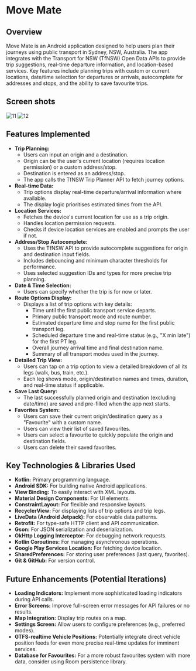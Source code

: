 # Move Mate

## Overview

Move Mate is an Android application designed to help users plan their journeys using public transport in Sydney, NSW, Australia. The app integrates with the Transport for NSW (TfNSW) Open Data APIs to provide trip suggestions, real-time departure information, and location-based services. Key features include planning trips with custom or current locations, date/time selection for departures or arrivals, autocomplete for addresses and stops, and the ability to save favourite trips.

## Screen shots

![11](https://github.com/user-attachments/assets/464906f1-2b9b-4f31-a55d-ecbabfad681f)
![12](https://github.com/user-attachments/assets/b2feae16-2457-4780-9ca3-f22f10dedbf1)


## Features Implemented

* **Trip Planning:**
    * Users can input an origin and a destination.
    * Origin can be the user's current location (requires location permission) or a custom address/stop.
    * Destination is entered as an address/stop.
    * The app calls the TfNSW Trip Planner API to fetch journey options.
* **Real-time Data:**
    * Trip options display real-time departure/arrival information where available.
    * The display logic prioritises estimated times from the API.
* **Location Services:**
    * Fetches the device's current location for use as a trip origin.
    * Handles location permission requests.
    * Checks if device location services are enabled and prompts the user if not.
* **Address/Stop Autocomplete:**
    * Uses the TfNSW API to provide autocomplete suggestions for origin and destination input fields.
    * Includes debouncing and minimum character thresholds for performance.
    * Uses selected suggestion IDs and types for more precise trip planning.
* **Date & Time Selection:**
    * Users can specify whether the trip is for now or later.
* **Route Options Display:**
    * Displays a list of trip options with key details:
        * Time until the first public transport service departs.
        * Primary public transport mode and route number.
        * Estimated departure time and stop name for the first public transport leg.
        * Scheduled departure time and real-time status (e.g., "X min late") for the first PT leg.
        * Overall journey arrival time and final destination name.
        * Summary of all transport modes used in the journey.
* **Detailed Trip View:**
    * Users can tap on a trip option to view a detailed breakdown of all its legs (walk, bus, train, etc.).
    * Each leg shows mode, origin/destination names and times, duration, and real-time status if applicable.
* **Save Last Query:**
    * The last successfully planned origin and destination (excluding date/time) are saved and pre-filled when the app next starts.
* **Favorites System:**
    * Users can save their current origin/destination query as a "Favourite" with a custom name.
    * Users can view their list of saved favourites.
    * Users can select a favourite to quickly populate the origin and destination fields.
    * Users can delete their saved favorites.

## Key Technologies & Libraries Used

* **Kotlin:** Primary programming language.
* **Android SDK:** For building native Android applications.
* **View Binding:** To easily interact with XML layouts.
* **Material Design Components:** For UI elements.
* **ConstraintLayout:** For flexible and responsive layouts.
* **RecyclerView:** For displaying lists of trip options and trip legs.
* **LiveData (Android Jetpack):** For observable data patterns.
* **Retrofit:** For type-safe HTTP client and API communication.
* **Gson:** For JSON serialization and deserialization.
* **OkHttp Logging Interceptor:** For debugging network requests.
* **Kotlin Coroutines:** For managing asynchronous operations.
* **Google Play Services Location:** For fetching device location.
* **SharedPreferences:** For storing user preferences (last query, favorites).
* **Git & GitHub:** For version control.

## Future Enhancements (Potential Iterations)

* **Loading Indicators:** Implement more sophisticated loading indicators during API calls.
* **Error Screens:** Improve full-screen error messages for API failures or no results.
* **Map Integration:** Display trip routes on a map.
* **Settings Screen:** Allow users to configure preferences (e.g., preferred modes).
* **GTFS-realtime Vehicle Positions:** Potentially integrate direct vehicle position feeds for even more precise real-time updates for imminent services.
* **Database for Favourites:** For a more robust favourites system with more data, consider using Room persistence library.



